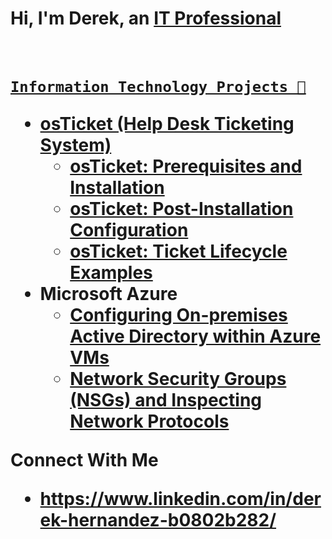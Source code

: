 # <h1>Hi, I'm Derek, an <a href="(https://www.linkedin.com/in/derek-hernandez)">IT Professional<h1>

    Information Technology Projects 📝

- <b>osTicket (Help Desk Ticketing System)</b>
  - [osTicket: Prerequisites and Installation](https://github.com/derehz/osticket-prereqs)
  - [osTicket: Post-Installation Configuration](https://github.com/derehz/post-install-config)
  - [osTicket: Ticket Lifecycle Examples](https://github.com/derehz/ticket-lifecycle)
- <b>Microsoft Azure</b>
  - [Configuring On-premises Active Directory within Azure VMs](https://github.com/derehz/configure-ad)
  - [Network Security Groups (NSGs) and Inspecting Network Protocols](https://github.com/derehz/azure-network-protocols)

Connect With Me
 - https://www.linkedin.com/in/derek-hernandez-b0802b282/
